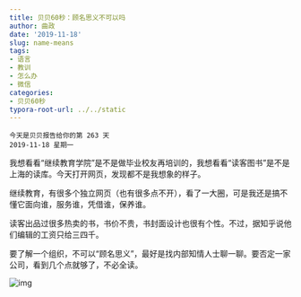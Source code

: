 ```yaml
---
title: 贝贝60秒：顾名思义不可以吗
author: 曲政
date: '2019-11-18'
slug: name-means
tags:
- 语言
- 教训
- 怎么办
- 微信
categories:
- 贝贝60秒
typora-root-url: ../../static
---
```


```
今天是贝贝报告给你的第 263 天
2019-11-18 星期一
```

 我想看看“继续教育学院”是不是做毕业校友再培训的，我想看看“读客图书”是不是上海的读库。今天打开网页，发现都不是我想象的样子。

继续教育，有很多个独立网页（也有很多点不开），看了一大圈，可是我还是搞不懂它面向谁，服务谁，凭借谁，保养谁。

读客出品过很多热卖的书，书价不贵，书封面设计也很有个性。不过，据知乎说他们编辑的工资只给三四千。

要了解一个组织，不可以“顾名思义”，最好是找内部知情人士聊一聊。要否定一家公司，看到几个点就够了，不必全读。

![img](https://mmbiz.qpic.cn/mmbiz_png/5d0nSSGWXJtO4Aq48Zyl0D0B52mmtuULnKXzicUMLrAU1ZD5MNo4PwmicIqOuxURttYodyBPnibbq0vmyBQeoRABA/640?wx_fmt=png)



